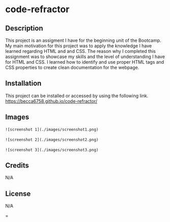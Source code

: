 # code-refractor

## Description

This project is an assigment I have for the beginning unit of the Bootcamp.
My main motivation for this project was to apply the knowledge I have learned regarding HTML and and CSS.
The reason why I completed this assignment was to showcase my skills and the level of understanding I have for HTML and CSS.
I learned how to identify and use proper HTML tags and CSS properties to create clean documentation for the webpage.

## Installation

This project can be installed or accessed by using the following link.
https://becca6758.github.io/code-refractor/

## Images


    ![screenshot 1](./images/screenshot1.png)
    
    ![screenshot 2](./images/screenshot2.png)
    
    ![screenshot 3](./images/screenshot3.png)

## Credits

N/A

## License

N/A



=
